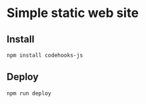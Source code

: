 # Simple static web site

## Install

```
npm install codehooks-js
```

## Deploy

```
npm run deploy
```